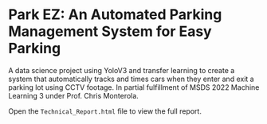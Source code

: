 # Park EZ: An Automated Parking Management System for Easy Parking

A data science project using YoloV3 and transfer learning to create a system that automatically tracks and times cars when they enter and exit a parking lot using CCTV footage. In partial fulfillment of MSDS 2022 Machine Learning 3 under Prof. Chris Monterola.

Open the `Technical_Report.html` file to view the full report.
